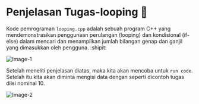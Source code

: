 # Penjelasan Tugas-looping :monocle_face:

Kode pemrograman ```looping.cpp``` adalah sebuah program C++ yang mendemonstrasikan penggunaan perulangan (looping) dan kondisional (if-else) dalam mencari dan menampilkan jumlah bilangan genap dan ganjil yang dimasukkan oleh pengguna. :shipit:

![Image-1](https://github.com/FirmanSyah2078/Tugas-looping/blob/main/Image-1.png)

Setelah meneliti penjelasan diatas, maka kita akan mencoba untuk ```run code```. Setelah itu kita akan diminta mengisi data dengan seperti dicontoh tugas diisi nominal 10.

![Image-2](https://github.com/FirmanSyah2078/Tugas-looping/blob/main/Image-2.jpg)
